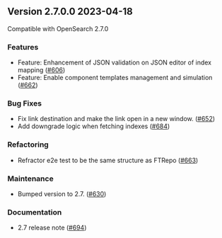## Version 2.7.0.0 2023-04-18

Compatible with OpenSearch 2.7.0

### Features
* Feature: Enhancement of JSON validation on JSON editor of index mapping  ([#606](https://github.com/opensearch-project/index-management-dashboards-plugin/pull/606))
* Feature: Enable component templates management and simulation  ([#662](https://github.com/opensearch-project/index-management-dashboards-plugin/pull/662))

### Bug Fixes
* Fix link destination and make the link open in a new window. ([#652](https://github.com/opensearch-project/index-management-dashboards-plugin/pull/652))
* Add downgrade logic when fetching indexes ([#684](https://github.com/opensearch-project/index-management-dashboards-plugin/pull/684))

### Refactoring
* Refractor e2e test to be the same structure as FTRepo ([#663](https://github.com/opensearch-project/index-management-dashboards-plugin/pull/663))

### Maintenance
* Bumped version to 2.7. ([#630](https://github.com/opensearch-project/index-management-dashboards-plugin/pull/630))

### Documentation
* 2.7 release note ([#694](https://github.com/opensearch-project/index-management-dashboards-plugin/pull/694))
